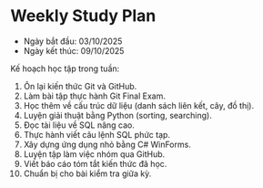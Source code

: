 # Weekly Study Plan

- Ngày bắt đầu: 03/10/2025
- Ngày kết thúc: 09/10/2025

Kế hoạch học tập trong tuần:
1. Ôn lại kiến thức Git và GitHub.
2. Làm bài tập thực hành Git Final Exam.
3. Học thêm về cấu trúc dữ liệu (danh sách liên kết, cây, đồ thị).
4. Luyện giải thuật bằng Python (sorting, searching).
5. Đọc tài liệu về SQL nâng cao.
6. Thực hành viết câu lệnh SQL phức tạp.
7. Xây dựng ứng dụng nhỏ bằng C# WinForms.
8. Luyện tập làm việc nhóm qua GitHub.
9. Viết báo cáo tóm tắt kiến thức đã học.
10. Chuẩn bị cho bài kiểm tra giữa kỳ.
